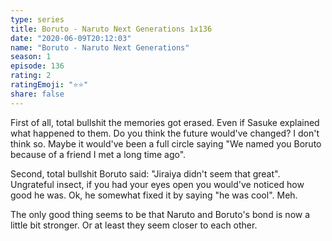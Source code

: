 ```yaml
--- 
type: series 
title: Boruto - Naruto Next Generations 1x136 
date: "2020-06-09T20:12:03" 
name: "Boruto - Naruto Next Generations" 
season: 1 
episode: 136 
rating: 2 
ratingEmoji: "⭐️⭐️" 
share: false 
---
```


First of all, total bullshit the memories got erased. Even if Sasuke explained what happened to them. Do you think the future would've changed? I don't think so. Maybe it would've been a full circle saying "We named you Boruto because of a friend I met a long time ago". 

Second, total bullshit Boruto said: "Jiraiya didn't seem that great". Ungrateful insect, if you had your eyes open you would've noticed how good he was. Ok, he somewhat fixed it by saying "he was cool". Meh.

The only good thing seems to be that Naruto and Boruto's bond is now a little bit stronger. Or at least they seem closer to each other.
